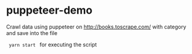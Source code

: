 # puppeteer-demo

Crawl data using puppeteer on http://books.toscrape.com/ with category and save into the file

<code> yarn start </code> for executing the script